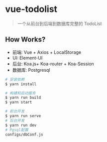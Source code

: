 # vue-todolist

> 一个从前台到后端到数据库完整的 TodoList

## How Works?

- 前端: Vue + Axios + LocalStorage
- UI: Element-UI
- 后台: Koa.js+ Koa-router + Koa-Session
- 数据库: Postgresql

```bash
# 安装依赖
$ yarn install

# 构建和启动服务
$ yarn run build
$ yarn start

# 前台开发
$ yarn run serve
# 后台开发
$ yarn run dev
# Pgsql配置
configs/dbConf.js
```
